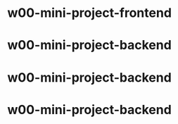 # w00-mini-project-frontend
# w00-mini-project-backend
# w00-mini-project-backend
# w00-mini-project-backend
